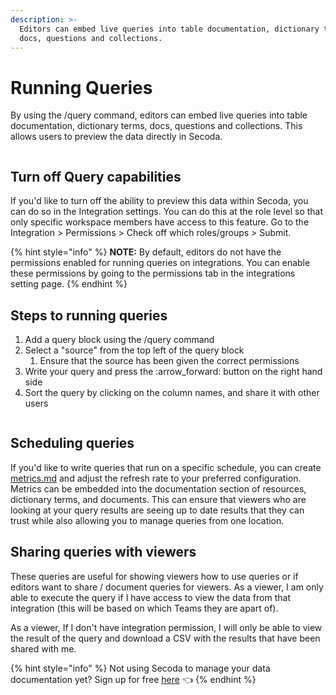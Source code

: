 ```yaml
---
description: >-
  Editors can embed live queries into table documentation, dictionary terms,
  docs, questions and collections.
---
```


# Running Queries

By using the /query command, editors can embed live queries into table documentation, dictionary terms, docs, questions and collections. This allows users to preview the data directly in Secoda.

<figure><img src="https://secoda-public-media-assets.s3.amazonaws.com/3d7f82a1-97ac-4920-9df2-433ac4b87630.png" alt=""></figure>

## Turn off Query capabilities

If you'd like to turn off the ability to preview this data within Secoda, you can do so in the Integration settings. You can do this at the role level so that only specific workspace members have access to this feature. Go to the Integration > Permissions > Check off which roles/groups > Submit.

{% hint style="info" %}
**NOTE:** By default, editors do not have the permissions enabled for running queries on integrations. You can enable these permissions by going to the permissions tab in the integrations setting page.&#x20;
{% endhint %}

## Steps to running queries

1. Add a query block using the /query command
2. Select a "source" from the top left of the query block
   1. Ensure that the source has been given the correct permissions
3. Write your query and press the :arrow\_forward: button on the right hand side
4. Sort the query by clicking on the column names, and share it with other users

<figure><img src="https://secoda-public-media-assets.s3.amazonaws.com/cc74459b-9c48-4e98-b34d-20cb563bf346.gif" alt=""></figure>

## Scheduling queries

&#x20;If you'd like to write queries that run on a specific schedule, you can create [metrics.md](../../metrics.md "mention") and adjust the refresh rate to your preferred configuration. Metrics can be embedded into the documentation section of resources, dictionary terms, and documents. This can ensure that viewers who are looking at your query results are seeing up to date results that they can trust while also allowing you to manage queries from one location.&#x20;

## Sharing queries with viewers

These queries are useful for showing viewers how to use queries or if editors want to share / document queries for viewers. As a viewer, I am only able to execute the query if I have access to view the data from that integration (this will be based on which Teams they are apart of).

As a viewer, If I don't have integration permission, I will only be able to view the result of the query and download a CSV with the results that have been shared with me.

{% hint style="info" %}
Not using Secoda to manage your data documentation yet? Sign up for free [here](http://app.secoda.co/) 👈
{% endhint %}
